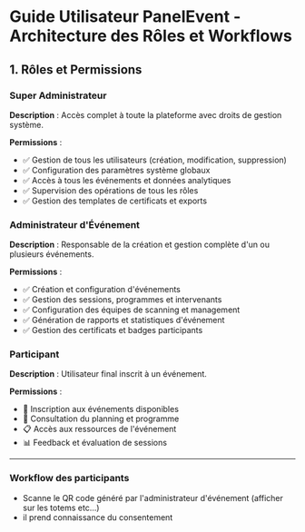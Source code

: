 # Guide Utilisateur PanelEvent - Architecture des Rôles et Workflows

## 1. Rôles et Permissions

### Super Administrateur
**Description** : Accès complet à toute la plateforme avec droits de gestion système.

**Permissions** :
- ✅ Gestion de tous les utilisateurs (création, modification, suppression)
- ✅ Configuration des paramètres système globaux
- ✅ Accès à tous les événements et données analytiques
- ✅ Supervision des opérations de tous les rôles
- ✅ Gestion des templates de certificats et exports

### Administrateur d'Événement
**Description** : Responsable de la création et gestion complète d'un ou plusieurs événements.

**Permissions** :
- ✅ Création et configuration d'événements
- ✅ Gestion des sessions, programmes et intervenants
- ✅ Configuration des équipes de scanning et management
- ✅ Génération de rapports et statistiques d'événement
- ✅ Gestion des certificats et badges participants

### Participant
**Description** : Utilisateur final inscrit à un événement.

**Permissions** :
- 📝 Inscription aux événements disponibles
- 📅 Consultation du planning et programme
- 📋 Accès aux ressources de l'événement
- 📊 Feedback et évaluation de sessions

---

### Workflow des participants
- Scanne le QR code généré par l'administrateur d'événement (afficher sur les totems etc...)
- il prend connaissance du consentement